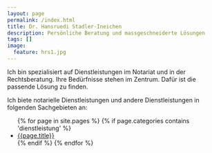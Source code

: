 ```yaml
---
layout: page
permalink: /index.html
title: Dr. Hansruedi Stadler-Ineichen
description: Persönliche Beratung und massgeschneiderte Lösungen
tags: []
image:
  feature: hrs1.jpg
---
```


Ich bin spezialisiert auf Dienstleistungen im Notariat und in der Rechtsberatung. Ihre Bedürfnisse stehen im Zentrum. Dafür ist die passende Lösung zu finden.

Ich biete notarielle Dienstleistungen und andere Dienstleistungen in folgenden Sachgebieten an:

<ul>
{% for page in site.pages %}
  {% if page.categories contains 'dienstleistung' %}
  <li><a href="{{page.url}}">{{page.title}}</a></li>
  {% endif %}
{% endfor %}
</ul>
